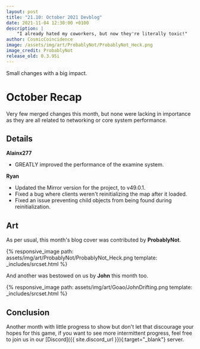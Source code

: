 ```yaml
---
layout: post
title: "21.10: October 2021 Devblog"
date: 2021-11-04 12:30:00 +0100
description: |
    "I already hated my coworkers, but now they're literally toxic!"
author: CosmicCoincidence
image: /assets/img/art/ProbablyNot/ProbablyNot_Heck.png
image_credit: ProbablyNot
release_old: 0.3.95i
---
```


Small changes with a big impact.

# October Recap

Very few merged changes this month, but none were lacking in importance as they are all related to networking or core system performance.

## Details

**Alainx277**
- GREATLY improved the performance of the examine system.

**Ryan**
- Updated the Mirror version for the project, to v49.0.1.
- Fixed a bug where clients weren't reinitializing the map after it loaded.
- Fixed an issue preventing child objects from being found during reinitialization.

## Art

As per usual, this month's blog cover was contributed by **ProbablyNot**.

{% responsive_image path: assets/img/art/ProbablyNot/ProbablyNot_Heck.png template: _includes/srcset.html %}

And another was bestowed on us by **John** this month too.

{% responsive_image path: assets/img/art/Goao/JohnDrifting.png template: _includes/srcset.html %}

## Conclusion

Another month with little progress to show but don't let that discourage your hopes for this game, if you want to see more intermittent progress, feel free to join us in our [Discord]({{ site.discord_url }}){:target="_blank"} server.
